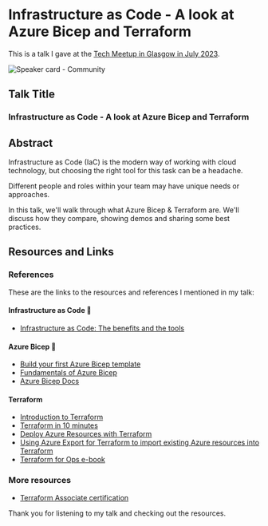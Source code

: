 # Infrastructure as Code - A look at Azure Bicep and Terraform 

This is a talk I gave at the [Tech Meetup in Glasgow in July 2023](https://www.eventbrite.co.uk/e/tech-meetup-july-tickets-650189944627?fbclid=IwAR09sLa5CEy5Kue6c41L_hehqH8T0yn465kTTX3Qxxi-up2JxJ1zdjcCUCc).

![Speaker card - Community](https://github.com/weeyin83/Presentations/assets/13692824/7513046b-c4ce-4859-a1ac-517b85619875)

## Talk Title

### Infrastructure as Code - A look at Azure Bicep and Terraform 

## Abstract

Infrastructure as Code (IaC) is the modern way of working with cloud technology, but choosing the right tool for this task can be a headache.

Different people and roles within your team may have unique needs or approaches.

In this talk, we'll walk through what Azure Bicep & Terraform are. We'll discuss how they compare, showing demos and sharing some best practices.

## Resources and Links

### References

These are the links to the resources and references I mentioned in my talk:

#### Infrastructure as Code 📝
- [Infrastructure as Code: The benefits and the tools](https://www.techielass.com/infrastructure-as-code-the-benefits-and-the-tools/)

#### Azure Bicep 💪
- [Build your first Azure Bicep template](https://youtu.be/yTMYp2cR_Bg)
- [Fundamentals of Azure Bicep](https://docs.microsoft.com/learn/paths/fundamentals-bicep/?WT.mc_id=AZ-MVP-5004737)
- [Azure Bicep Docs](https://docs.microsoft.com/azure/azure-resource-manager/bicep/overview?tabs=bicep/?WT.mc_id=AZ-MVP-5004737)

#### Terraform 
- [Introduction to Terraform](https://www.techielass.com/introduction-to-terraform/)
- [Terraform in 10 minutes](https://youtu.be/h6rkauDhDUM)
- [Deploy Azure Resources with Terraform](https://www.techielass.com/deploy-azure-resources-with-terraform/)
- [Using Azure Export for Terraform to import existing Azure resources into Terraform](https://www.techielass.com/using-azure-export-for-terraform-to-import-existing-azure-resources-into-terraform/)
- [Terraform for Ops e-book](https://www.terraformforops.com)

### More resources
- [Terraform Associate certification](https://www.hashicorp.com/certification/terraform-associate)


Thank you for listening to my talk and checking out the resources.
